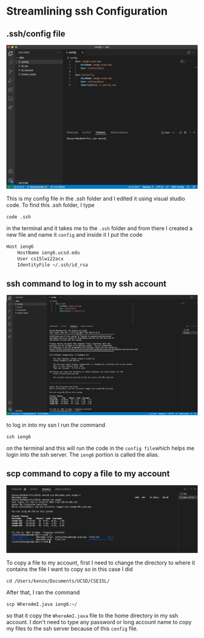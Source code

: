 # Streamlining ssh Configuration

## .ssh/config file

![ssh config file](config.png)

This is my config file in the .ssh folder and I edited it using visual studio code.
To find this .ssh folder, I type 
```
code .ssh
```
in the terminal and it takes me to the `.ssh` folder and from there I created a new file and name it `config` and inside it I put the code
```
Host ieng6
    HostName ieng6.ucsd.edu
    User cs15lwi22acx
    IdentityFile ~/.ssh/id_rsa
```

 ## ssh command to log in to my ssh account

 ![ssh command](trySSHieng6.png)

 to log in into my ssn I run the command
 ```
 ssh ieng6
 ```
 on the terminal and this will run the code in the `config file`which helps me login into the ssh server. The `ieng6` portion is called the alias.

## scp command to copy a file to my account

![copy WhereAmI.java](uploadWhereAmI.java.png)

To copy a file to my account, first I need to change the directory to where it contains the file I want to copy so in this case I did
```
cd /Users/kenzo/Documents/UCSD/CSE15L/
```

After that, I ran the command
```
scp WhereAmI.java ieng6:~/
```
so that it copy the `WhereAmI.java` file to the home directory in my ssh account. I don't need to type any password or long account name to copy my files to the ssh server because of this `config` file.
